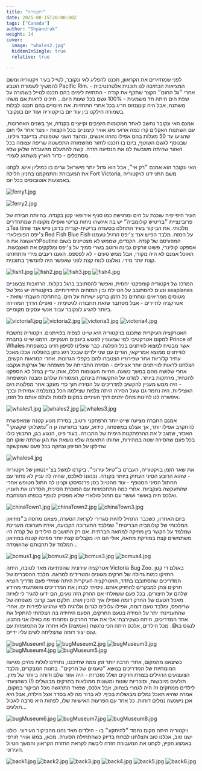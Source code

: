 ```yaml
---
title: "ויקטוריה"
date: 2025-08-15T20:00:00Z
tags: ["Canada"]
author: "Shpandrak"
weight: 14
cover:
  image: "whales2.jpg"
  hiddenInSingle: true
  relative: true

---
```


לפני שמחזירים את הקראוון, תכננו להפליג לאי ונקובר, לטייל בעיר ויקטוריה ומשם להמשיך לשמורת הטבע Pacific Rim. המציאות הכתיבה לנו תוכנית אלטרנטיבית - אחרי ״גל החום״ הקצר שתקף את קנדה - התחזית לימים בהם תכננו לטייל בשמורה על שפת הים היתה חד משמעית - 100% גשם בכל שעות היום... חיכינו לראות אם משהו משתנה, אבל היה קונצנזוס חריג בכל אתרי התחזיות. את היומיים בהם תכננו לבלות בשמורה חילקנו בין עוד יום בויקטוריה ועוד יום בונקובר.

 אמנם האי ונקובר נחשב לאחד המקומות היציבים וקייציים בקנדה, אך בשנים האחרונות, עם השתנות האקלים קרו כמה ארועי מזג אוויר קיצוניים בכל הקצוות - מצד אחד גלי חום שהגיעו עד 50 מעלות בהם אפילו נהרגו אנשים, ומהצד השני שטפונות. בדיעבד גילינו, שבנוסף לגשם השוטף, ביום בו תכננו לחזור מהשמורה התפשטה שריפה עצומה בכל האזור שהיתה משבשת לנו את הנסיעה חזרה. קשה להתעלם מהעובדה שלאן שלא מסתכלים - כדור הארץ משתגע לגמרי.

האי ונקובר הוא אמנם ״רק אי״, אבל הוא גדול יותר מישראל וגרים בו כמיליון איש. לקחנו את המעבורת והתמקמנו בחניון הלילה Fort Victoria, משם התניידנו לויקטוריה באמצעות אוטובוסים בכל יום.

![ferry1.jpg](ferry1.jpg "המעבורת לאי ונקובר")

![ferry2.jpg](ferry2.jpg "סירה בתוך סירה - סירה בתוך - מרי לווווו")

 העיר היפייפיה שוכנת על הים ומרגישה כמו סניף אירופאי קטן בקנדה. בהיותה הבירה של פרובינציית ״בריטיש קולומביה״ יש בה איזשהו ניחוח בריטי ואפילו מקומות שמתהדרים בTea time מלכותי. את הביקור בעיר התחלנו בסעודה בריטית-קנדית בדוכן פיש אנד צ׳יפס הפופולארי Red Fish Blue Fish על המזח. מלבד הפיש אנד צ׳יפס הרגיל טעמנו לראשונה את הPoutine המפורסם של קנדה. הקנדים, שממש לא מצטיינים בשום אספקט קולינרי, פשוט זורקים גבינה ורוטב בשרי סמיך על צ׳יפס ומלקקים את האצבעות. האוכל אמנם לא היה מקורי, אבל ממש טעים - לא לפספס. הגענו רעבים מידי והתחזרנו קצת יותר מידי. נאלצנו לנוח קצת לפני שאפשר היה להמשיך בתוכנית.



![fish1.jpg](fish1.jpg)
![fish2.jpg](fish2.jpg)
![fish3.jpg](fish3.jpg "פיטולינה ופוטין מתחזרים עד בלי די")
![fish4.jpg](fish4.jpg "המחיר")

המרכז של ויקטוריה קומפקטי יחסית, ואפשר להסתובב ברגל בקלות. הרחובות צבעוניים ונעים להסתובב על הטיילת ובין המזחים התיירותיים. בויקטוריה יש נמל של seaplanes - מטוסים ממריאים ונוחתים כל הזמן ברקע ישירות על הים. בהתחלה חשבתי שזאת אטרקציה לתיירים - אבל מסתבר שזאת תחבורה לגיטימית - ואפילו הדרך המהירה ביותר להגיע לונקובר עבור אנשי עסקים מקומיים. 

![victoria1.jpg](victoria1.jpg)
![victoria2.jpg](victoria2.jpg)
![victoria3.jpg](victoria3.jpg)
![victoria4.jpg](victoria4.jpg)

האטרקציה העיקרית שתכננו בויקטוריה היא שייט לצפיה בלוייתנים. ויקטוריה נחשבת למקום אטרקטיבי למי שמעוניין לפגוש ביונקים הענקיים. הזמנו שייט בחברת Prince of Whales אשר מבטיח למצוא לוויתנים בכל הפלגה. כבר שעלינו לסיפון חזינו במשפחת לווייתנים ממוצא אמריקאי, הורים עם שני ילדים שבכל רגע נתון בהפלגה אכלו מאכל עתיר קלוריות אחר שפירוריו הצטברו להם בקפלי הגרונות. אחרי המראות הקשים, הצלחנו לראות לווייתנים יותר אציליים - הסירה התבייתה על משפחה של אורקות ועקבנו אחרי שלושה מהם במשך כשעה. החיות העצומות הללו, אותן עדיין במזל לא הספקנו להכחיד, מרתקות ביותר. למדנו על התקשורת בינהם, המסורות שלהם ומבנה המשפחה - היה ממש מעניין להקשיב למדריכים על הסירה תוך כדי מעקב אחר מפלצות הים האציליות. היה נחמד גם שעל הסירה היתה צלמת שצילמה הכל במצלמה אמיתית ובכך איפשרה לנו להינות מהלוייתנים דרך העיניים במקום לנסות ולצלם אותם כל הזמן.

![whales1.jpg](whales1.jpg "צוות חוקרי הלווייתנים")
![whales2.jpg](whales2.jpg)
![whales3.jpg](whales3.jpg)

אמנם החברה מציעה שייט יותר הרפתקני ורטוב, בסירת מנוע קטנה שמאפשרת להתקרב אפילו יותר, אך אצלנו במשפחה, כידוע, עובר בתורשה גן ה״נמשלוקי שקשוקי״ האכזר, שמגביל את ההרפתקנות הימית של החבורה. בעוד פיט, הנגוע בגן, התכווץ כולו בכל פעם שהסירה שטה במהירות, אחותו התאומה שלא נושאת את הגן שתתה שוקו חם שחילקו על הסיפון וצחקה בכל פעם ששוקשקה



![whales4.jpg](whales4.jpg "שקשקו אותי")


את שאר הזמן בויקטוריה, העברנו ב״טיול עירוני״. ביקרנו למשל בצ׳יינטאון של ויקטוריה - שהוא הרובע הסיני העתיק ביותר בקנדה. נכנענו לאלכס, שהיה לה עניין לא פתור עם החתול הסיני המנופף - עוד מהטיול בסן פרנסיסקו וקנינו לה חתול מטופש אחרי שהתעקשה בעקביות. אחרי כמה התחכמויות עם המוכרת הסינית, הסדרנו את העניין ואלכס חיה באושר ועושר עם חתול סולארי שלא מפסיק לנופף בכפתו המוזהבת.

![chinaTown1.jpg](chinaTown1.jpg)
![chinaTown2.jpg](chinaTown2.jpg)
![chinaTown3.jpg](chinaTown3.jpg)

ביום האחרון, כשכבר התחיל להיות סגרירי לקראת הסערה, מצאנו מחסה ב״מוזיאון המלכותי של קולומביה הבריטית״ שמלבד התערוכה הקבועה, אירח תערוכה מעניינת שמלמד על הקשר בין מוזיקה למחאה חברתית. אם רק התושבים הילידים של קנדה היו משתמשים קצת במוזיקת מחאה, אולי הם היו מקבלים קצת יותר מפינה קטנה במוזיאון המלמד על תרבותם שהושמדה...

![bcmus1.jpg](bcmus1.jpg)
![bcmus2.jpg](bcmus2.jpg)
![bcmus3.jpg](bcmus3.jpg)
![bcmus4.jpg](bcmus4.jpg)

אטרקציה עירונית שהפתיעה מאד לטובה, היתה Victoria Bug Zoo. באולם די קטן החזיקו כמות גדולה של חרקים מגוונים ומטרידים למראה. מלבד ההסברים של המדריכים שהסתובבו בחדר, האטרקציה העיקרית היתה שמידי פעם מדריך הוציא חרקים ונתן למבקרים להחזיק אותם. ניסיתי לבחון את המדריכים והופתעתי מהידע שלהם על היצורים. בכל פעם ששאלתי אם החרק הזה טעים, הם ידעו להגיד לי לאיזה מאכל הטעם של החרק דומה ואפילו איך להכין אותו. חלקם אגב קרובי משפחה של שרימפס, ומלבד טעם דומה, אפילו עלולים לגרום אלרגיה למי שרגיש לפירות ים. אחרי שהתעניינתי יתר על המידה בטעם החרקים, הפעם היחידה בה הצלחתי להתקיל את אחד המדריכים, היתה כשקירבתי אלי את אחד החרקים ופתחתי פה כאילו אני מתכוון לנגוס בו😅. מכל הילדים, אלכס היתה הכי נרגשת (ואמיצה) ולא ויתרה על התמזמזות עם שום יצור דוחה שהצליחה לשים עליו ידיים.

![bugMuseum1.jpg](bugMuseum1.jpg)
![bugMuseum2.jpg](bugMuseum2.jpg)
![bugMuseum3.jpg](bugMuseum3.jpg)
![bugMuseum4.jpg](bugMuseum4.jpg)
![bugMuseum5.jpg](bugMuseum5.jpg)

כשיצאנו מהמקום, אחרי הרבה יותר זמן ממה שתיכננו, נחרדנו לגלות מהיכן מגיעה המומחיות של המדריכים בנושא ״טעמים של חרקים״. בחנות המבקרים, מלבד הצעצועים הרגילים בצורת חרקים ושלל מזכרות - היה אזור שלם ודוחה ביותר של מזון. תולעים מיובשות, וסוכריות שונות ומשונות ממולאות בחרקים מבושלים (!) כשהצעתי לילדים ממתקים זה היה לגמרי בצחוק, אבל אלכס, שמאד התרגשה מכל הביקור במקום, אמרה שהיא תאכל נמלים מבושלות בכיף. לא ברור מה לא בסדר אצל הילדה, אבל היא אכן נישנשה נמלים דוחות. כל אחד עם הפרעות האישיות שלו, לפחות היא סרבה לאכול תולעים...

![bugMuseum6.jpg](bugMuseum6.jpg)
![bugMuseum7.jpg](bugMuseum7.jpg)
![bugMuseum8.jpg](bugMuseum8.jpg)

ויקטוריה היתה מקום נחמד ״להיתקע״ בו - הילדים מאד נהנו מהביקור העירוני. כולנו ישנו טוב, אכלנו טוב והצלחנו לברוח בדיוק כשהתחילה הסערה. מכאן, במזג אוויר חורפי באמצע הקיץ, לקחנו את המעבורת חזרה ליבשת לקראת החזרת הקראוון והמשך הטיול העירוני.

![back1.jpg](back1.jpg "אלכס ותאום הנפש שלה מתעדים חוויות")
![back2.jpg](back2.jpg)
![back3.jpg](back3.jpg "חורף הגיע")
![back4.jpg](back4.jpg)
![back5.jpg](back5.jpg)
![back6.jpg](back6.jpg)